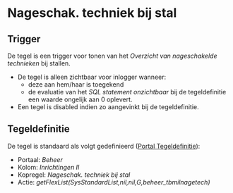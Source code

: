 # Nageschak. techniek bij stal

## Trigger

De tegel is een trigger voor tonen van het *Overzicht van nageschakelde technieken* bij stallen.

* De tegel is alleen zichtbaar voor inlogger wanneer:
  * deze aan hem/haar is toegekend
  * de evaluatie van het *SQL statement onzichtbaar* bij de tegeldefinitie een waarde ongelijk aan 0 oplevert.
* Een tegel is disabled indien zo aangevinkt bij de tegeldefinitie.

## Tegeldefinitie

De tegel is standaard als volgt gedefinieerd ([Portal Tegeldefinitie](/docs/instellen_inrichten/portaldefinitie/portal_tegel.md)):

* Portaal: *Beheer*
* Kolom: *Inrichtingen II*
* Kopregel: *Nageschak. techniek bij stal*
* Actie: *getFlexList(SysStandardList,nil,nil,G,beheer_tbmilnagetech)*
